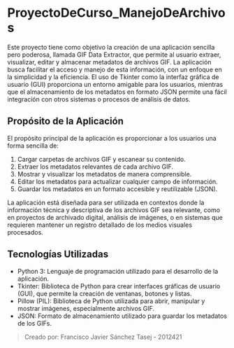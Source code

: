 # ProyectoDeCurso_ManejoDeArchivos

Este proyecto tiene como objetivo la creación de una aplicación sencilla pero poderosa, llamada GIF Data Extractor, que permite al usuario extraer, visualizar, editar y almacenar metadatos de archivos GIF. La aplicación busca facilitar el acceso y manejo de esta información, con un enfoque en la simplicidad y la eficiencia. El uso de Tkinter como la interfaz gráfica de usuario (GUI) proporciona un entorno amigable para los usuarios, mientras que el almacenamiento de los metadatos en formato JSON permite una fácil integración con otros sistemas o procesos de análisis de datos.

## Propósito de la Aplicación
El propósito principal de la aplicación es proporcionar a los usuarios una forma sencilla de:
   1.	Cargar carpetas de archivos GIF y escanear su contenido.
   2.	Extraer los metadatos relevantes de cada archivo GIF.
   3.	Mostrar y visualizar los metadatos de manera comprensible.
   4.	Editar los metadatos para actualizar cualquier campo de información.
   5.	Guardar los metadatos en un formato accesible y reutilizable (JSON).

La aplicación está diseñada para ser utilizada en contextos donde la información técnica y descriptiva de los archivos GIF sea relevante, como en proyectos de archivado digital, análisis de imágenes, o en sistemas que requieren mantener un registro detallado de los medios visuales procesados.

## Tecnologías Utilizadas
- Python 3: Lenguaje de programación utilizado para el desarrollo de la aplicación.
- Tkinter: Biblioteca de Python para crear interfaces gráficas de usuario (GUI), que permite la creación de ventanas, botones y listas.
- Pillow (PIL): Biblioteca de Python utilizada para abrir, manipular y mostrar imágenes, especialmente archivos GIF.
- JSON: Formato de almacenamiento utilizado para guardar los metadatos de los GIFs.

> Creado por: Francisco Javier Sánchez Tasej - 2012421
